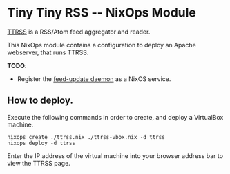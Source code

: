 # Tiny Tiny RSS -- NixOps Module

[TTRSS][ttrss] is a RSS/Atom feed aggregator and reader.

This NixOps module contains a configuration to deploy an Apache webserver, that
runs TTRSS.

**TODO**:

 * Register the [feed-update daemon][update] as a NixOS service.

## How to deploy.

Execute the following commands in order to create, and deploy a VirtualBox
machine.

    nixops create ./ttrss.nix ./ttrss-vbox.nix -d ttrss
    nixops deploy -d ttrss

Enter the IP address of the virtual machine into your browser address bar to
view the TTRSS page.


[ttrss]: http://tt-rss.org/redmine/projects/tt-rss/wiki
[update]: http://tt-rss.org/redmine/projects/tt-rss/wiki/UpdatingFeeds
